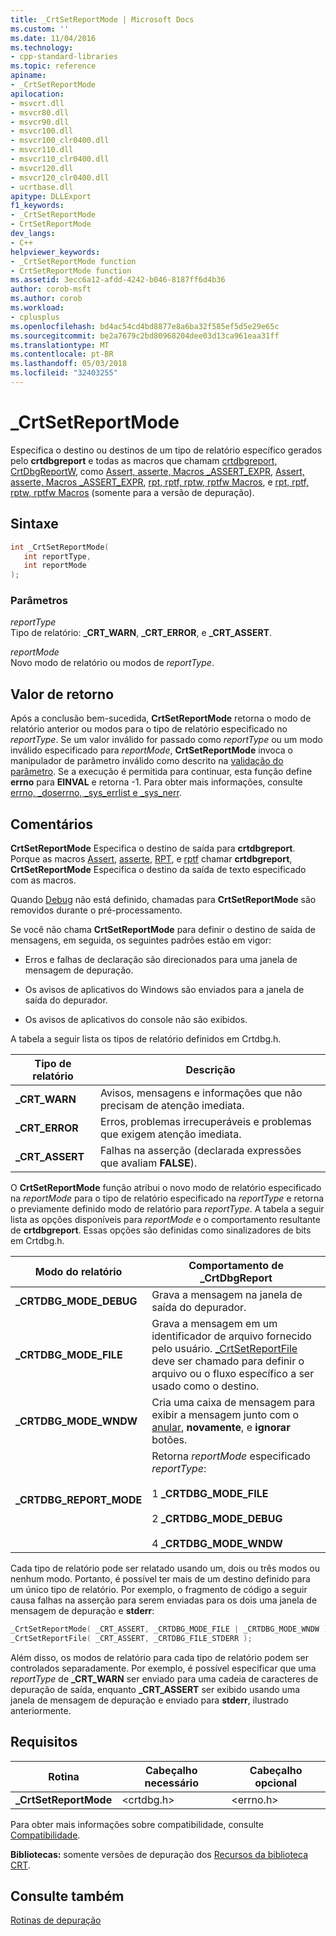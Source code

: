 ```yaml
---
title: _CrtSetReportMode | Microsoft Docs
ms.custom: ''
ms.date: 11/04/2016
ms.technology:
- cpp-standard-libraries
ms.topic: reference
apiname:
- _CrtSetReportMode
apilocation:
- msvcrt.dll
- msvcr80.dll
- msvcr90.dll
- msvcr100.dll
- msvcr100_clr0400.dll
- msvcr110.dll
- msvcr110_clr0400.dll
- msvcr120.dll
- msvcr120_clr0400.dll
- ucrtbase.dll
apitype: DLLExport
f1_keywords:
- _CrtSetReportMode
- CrtSetReportMode
dev_langs:
- C++
helpviewer_keywords:
- _CrtSetReportMode function
- CrtSetReportMode function
ms.assetid: 3ecc6a12-afdd-4242-b046-8187ff6d4b36
author: corob-msft
ms.author: corob
ms.workload:
- cplusplus
ms.openlocfilehash: bd4ac54cd4bd8877e8a6ba32f585ef5d5e29e65c
ms.sourcegitcommit: be2a7679c2bd80968204dee03d13ca961eaa31ff
ms.translationtype: MT
ms.contentlocale: pt-BR
ms.lasthandoff: 05/03/2018
ms.locfileid: "32403255"
---
```

# <a name="crtsetreportmode"></a>_CrtSetReportMode

Especifica o destino ou destinos de um tipo de relatório específico gerados pelo **crtdbgreport** e todas as macros que chamam [crtdbgreport, CrtDbgReportW](crtdbgreport-crtdbgreportw.md), como [Assert, asserte, Macros _ASSERT_EXPR](assert-asserte-assert-expr-macros.md), [Assert, asserte, Macros _ASSERT_EXPR](assert-asserte-assert-expr-macros.md), [rpt, rptf, rptw, rptfw Macros](rpt-rptf-rptw-rptfw-macros.md), e [rpt, rptf, rptw, rptfw Macros](rpt-rptf-rptw-rptfw-macros.md) (somente para a versão de depuração).

## <a name="syntax"></a>Sintaxe

```C
int _CrtSetReportMode(
   int reportType,
   int reportMode
);
```

### <a name="parameters"></a>Parâmetros

*reportType*<br/>
Tipo de relatório: **_CRT_WARN**, **_CRT_ERROR**, e **_CRT_ASSERT**.

*reportMode*<br/>
Novo modo de relatório ou modos de *reportType*.

## <a name="return-value"></a>Valor de retorno

Após a conclusão bem-sucedida, **CrtSetReportMode** retorna o modo de relatório anterior ou modos para o tipo de relatório especificado no *reportType*. Se um valor inválido for passado como *reportType* ou um modo inválido especificado para *reportMode*, **CrtSetReportMode** invoca o manipulador de parâmetro inválido como descrito na [validação do parâmetro](../../c-runtime-library/parameter-validation.md). Se a execução é permitida para continuar, esta função define **errno** para **EINVAL** e retorna -1. Para obter mais informações, consulte [errno, _doserrno, _sys_errlist e _sys_nerr](../../c-runtime-library/errno-doserrno-sys-errlist-and-sys-nerr.md).

## <a name="remarks"></a>Comentários

**CrtSetReportMode** Especifica o destino de saída para **crtdbgreport**. Porque as macros [Assert](assert-asserte-assert-expr-macros.md), [asserte](assert-asserte-assert-expr-macros.md), [RPT](rpt-rptf-rptw-rptfw-macros.md), e [rptf](rpt-rptf-rptw-rptfw-macros.md) chamar **crtdbgreport**, **CrtSetReportMode** Especifica o destino da saída de texto especificado com as macros.

Quando [Debug](../../c-runtime-library/debug.md) não está definido, chamadas para **CrtSetReportMode** são removidos durante o pré-processamento.

Se você não chama **CrtSetReportMode** para definir o destino de saída de mensagens, em seguida, os seguintes padrões estão em vigor:

- Erros e falhas de declaração são direcionados para uma janela de mensagem de depuração.

- Os avisos de aplicativos do Windows são enviados para a janela de saída do depurador.

- Os avisos de aplicativos do console não são exibidos.

A tabela a seguir lista os tipos de relatório definidos em Crtdbg.h.

|Tipo de relatório|Descrição|
|-----------------|-----------------|
|**_CRT_WARN**|Avisos, mensagens e informações que não precisam de atenção imediata.|
|**_CRT_ERROR**|Erros, problemas irrecuperáveis e problemas que exigem atenção imediata.|
|**_CRT_ASSERT**|Falhas na asserção (declarada expressões que avaliam **FALSE**).|

O **CrtSetReportMode** função atribui o novo modo de relatório especificado na *reportMode* para o tipo de relatório especificado na *reportType* e retorna o previamente definido modo de relatório para *reportType*. A tabela a seguir lista as opções disponíveis para *reportMode* e o comportamento resultante de **crtdbgreport**. Essas opções são definidas como sinalizadores de bits em Crtdbg.h.

|Modo do relatório|Comportamento de _CrtDbgReport|
|-----------------|-----------------------------|
|**_CRTDBG_MODE_DEBUG**|Grava a mensagem na janela de saída do depurador.|
|**_CRTDBG_MODE_FILE**|Grava a mensagem em um identificador de arquivo fornecido pelo usuário. [_CrtSetReportFile](crtsetreportfile.md) deve ser chamado para definir o arquivo ou o fluxo específico a ser usado como o destino.|
|**_CRTDBG_MODE_WNDW**|Cria uma caixa de mensagem para exibir a mensagem junto com o [anular](abort.md), **novamente**, e **ignorar** botões.|
|**_CRTDBG_REPORT_MODE**|Retorna *reportMode* especificado *reportType*:<br /><br /> 1 **_CRTDBG_MODE_FILE**<br /><br /> 2 **_CRTDBG_MODE_DEBUG**<br /><br /> 4 **_CRTDBG_MODE_WNDW**|

Cada tipo de relatório pode ser relatado usando um, dois ou três modos ou nenhum modo. Portanto, é possível ter mais de um destino definido para um único tipo de relatório. Por exemplo, o fragmento de código a seguir causa falhas na asserção para serem enviadas para os dois uma janela de mensagem de depuração e **stderr**:

```C
_CrtSetReportMode( _CRT_ASSERT, _CRTDBG_MODE_FILE | _CRTDBG_MODE_WNDW );
_CrtSetReportFile( _CRT_ASSERT, _CRTDBG_FILE_STDERR );
```

Além disso, os modos de relatório para cada tipo de relatório podem ser controlados separadamente. Por exemplo, é possível especificar que uma *reportType* de **_CRT_WARN** ser enviado para uma cadeia de caracteres de depuração de saída, enquanto **_CRT_ASSERT** ser exibido usando uma janela de mensagem de depuração e enviado para **stderr**, ilustrado anteriormente.

## <a name="requirements"></a>Requisitos

|Rotina|Cabeçalho necessário|Cabeçalho opcional|
|-------------|---------------------|---------------------|
|**_CrtSetReportMode**|\<crtdbg.h>|\<errno.h>|

Para obter mais informações sobre compatibilidade, consulte [Compatibilidade](../../c-runtime-library/compatibility.md).

**Bibliotecas:** somente versões de depuração dos [Recursos da biblioteca CRT](../../c-runtime-library/crt-library-features.md).

## <a name="see-also"></a>Consulte também

[Rotinas de depuração](../../c-runtime-library/debug-routines.md)<br/>
